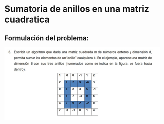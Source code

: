 
# Sumatoria de anillos en una matriz cuadratica

## Formulación del problema:
<div style="text-align: center;">
<img src="IMAGENProblema.jpg" alt="Imagen del problema" width="700" />
</div>


